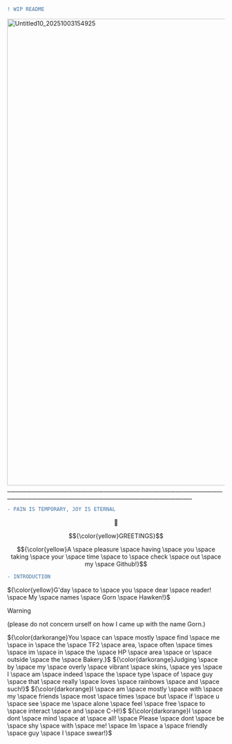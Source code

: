 ```diff
! WIP README
```

<img width="1920" height="1080" alt="Untitled10_20251003154925" src="https://github.com/user-attachments/assets/5f692c36-8693-48d7-ade5-951a203cdbe8" />
_________________________________________________________________________________________________________________________________________________

```diff
- PAIN IS TEMPORARY, JOY IS ETERNAL
```
$${🌄}$$

$${\color{yellow}GREETINGS}$$ 

$${\color{yellow}A \space pleasure \space having \space you \space taking \space your \space time \space to \space check \space out \space my \space Github!}$$

```diff
- INTRODUCTION
```
${\color{yellow}G'day \space to \space you \space dear \space reader! \space My \space names \space Gorn \space Hawken!}$

> [!WARNING]
> (please do not concern urself on how I came up with the name Gorn.)

${\color{darkorange}You \space can \space mostly \space find \space me \space in \space the \space TF2 \space area, \space often \space times \space im \space in \space the \space HP \space area \space or \space outside \space the \space Bakery.}$
${\color{darkorange}Judging \space by \space my \space overly \space vibrant \space skins, \space yes \space I \space am \space indeed \space the \space type \space of \space guy \space that \space really \space loves \space rainbows \space and \space such!}$
${\color{darkorange}I \space am \space mostly \space with \space my \space friends \space most \space times \space but \space if \space u \space see \space me \space alone \space feel \space free \space to \space interact \space and \space C-H!}$
${\color{darkorange}I \space dont \space mind \space at \space all! \space Please \space dont \space be \space shy \space with \space me! \space Im \space a \space friendly \space guy \space I \space swear!}$

